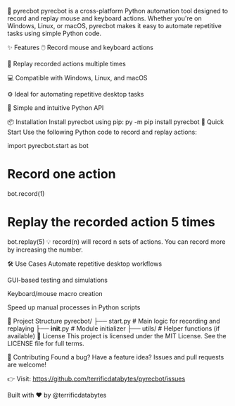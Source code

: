 🤖 pyrecbot
pyrecbot is a cross-platform Python automation tool designed to record and replay mouse and keyboard actions. Whether you're on Windows, Linux, or macOS, pyrecbot makes it easy to automate repetitive tasks using simple Python code.

✨ Features
🖱️ Record mouse and keyboard actions

🔁 Replay recorded actions multiple times

💻 Compatible with Windows, Linux, and macOS

⚙️ Ideal for automating repetitive desktop tasks

🐍 Simple and intuitive Python API

📦 Installation
Install pyrecbot using pip:
py -m pip install pyrecbot
🚀 Quick Start
Use the following Python code to record and replay actions:

import pyrecbot.start as bot

# Record one action
bot.record(1)

# Replay the recorded action 5 times
bot.replay(5)
💡 record(n) will record n sets of actions. You can record more by increasing the number.

🛠 Use Cases
Automate repetitive desktop workflows

GUI-based testing and simulations

Keyboard/mouse macro creation

Speed up manual processes in Python scripts

📁 Project Structure
pyrecbot/
├── start.py       # Main logic for recording and replaying
├── __init__.py    # Module initializer
├── utils/         # Helper functions (if available)
📃 License
This project is licensed under the MIT License.
See the LICENSE file for full terms.

🤝 Contributing
Found a bug? Have a feature idea?
Issues and pull requests are welcome!

👉 Visit: https://github.com/terrificdatabytes/pyrecbot/issues

Built with ❤️ by @terrificdatabytes
